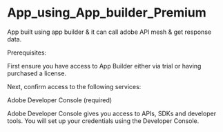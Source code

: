# App_using_App_builder_Premium
App built using app builder &amp; it can call adobe API mesh &amp; get response data. 

Prerequisites:

First ensure you have access to App Builder either via trial or having purchased a license.

Next, confirm access to the following services:

Adobe Developer Console (required)

Adobe Developer Console gives you access to APIs, SDKs and developer tools. You will set up your credentials using the Developer Console.
